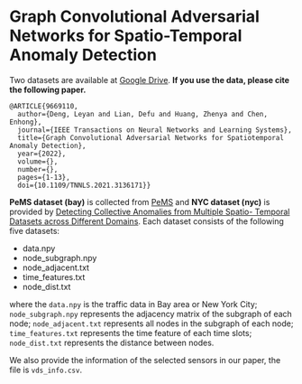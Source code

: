 # Graph Convolutional Adversarial Networks for Spatio-Temporal Anomaly Detection

Two datasets are available at [Google Drive](https://drive.google.com/file/d/11gCeJ5xak9kXsP5KQ6Yv1aJNIj8fn0GZ/view?usp=sharing).
**If you use the data, please cite the following paper.**
```
@ARTICLE{9669110,
  author={Deng, Leyan and Lian, Defu and Huang, Zhenya and Chen, Enhong},
  journal={IEEE Transactions on Neural Networks and Learning Systems}, 
  title={Graph Convolutional Adversarial Networks for Spatiotemporal Anomaly Detection}, 
  year={2022},
  volume={},
  number={},
  pages={1-13},
  doi={10.1109/TNNLS.2021.3136171}}
```
**PeMS dataset (bay)** is collected from [PeMS](https://pems.dot.ca.gov/) and **NYC dataset (nyc)** is provided by [Detecting Collective Anomalies from Multiple Spatio- Temporal Datasets across Different Domains](https://www.microsoft.com/en-us/research/publication/detecting-collective-anomalies-from-multiple-spatio-temporal-datasets-across-different-domains/). 
Each dataset consists of the following five datasets:
+ data.npy
+ node_subgraph.npy
+ node_adjacent.txt
+ time_features.txt
+ node_dist.txt

where the `data.npy` is the traffic data in Bay area or New York City; 
`node_subgraph.npy` represents the adjacency matrix of the subgraph of each node; 
`node_adjacent.txt` represents all nodes in the subgraph of each node;  `time_features.txt` represents the time feature of each time slots; 
`node_dist.txt` represents the distance between nodes.

We also provide the information of the selected sensors in our paper, the file is `vds_info.csv`. 
